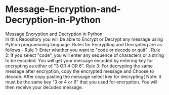 # Message-Encryption-and-Decryption-in-Python
Message Encryption and Decryption in Python  
In this Repository you will be able to Encrypt or Decrypt any message using Pyhton programming language. 
Rules for Encrypting and Decrypting are as follows -
Rule 1: Enter whether you want to "code or  decode or quit" . 
Rule 2: If you select "code", you will enter any sequence of characters or a string to be encoded.
You will get your message encoded by entering key for encrypting as either of "3 OR 4 OR 6". 
Rule 3: For decrypting the same message after encryption, copy the encrypted message and Choose to decode.
After copy pasting the message select key for decrypting( Note: It must be the same key "3 or 4 or 6" that you used for encryption.
You will then receive your decoded message.


